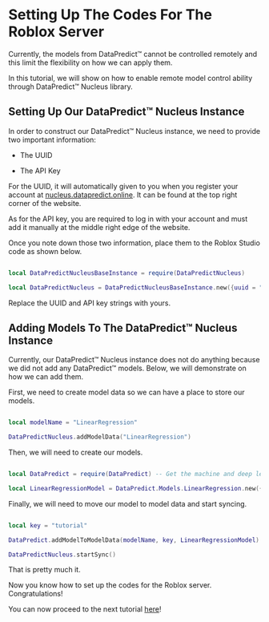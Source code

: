 # Setting Up The Codes For The Roblox Server

Currently, the models from DataPredict™ cannot be controlled remotely and this limit the flexibility on how we can apply them.

In this tutorial, we will show on how to enable remote model control ability through DataPredict™ Nucleus library.

## Setting Up Our DataPredict™ Nucleus Instance

In order to construct our DataPredict™ Nucleus instance, we need to provide two important information:

* The UUID

* The API Key

For the UUID, it will automatically given to you when you register your account at [nucleus.datapredict.online](https://nucleus.datapredict.online). It can be found at the top right corner of the website.

As for the API key, you are required to log in with your account and must add it manually at the middle right edge of the website.

Once you note down those two information, place them to the Roblox Studio code as shown below.

```lua

local DataPredictNucleusBaseInstance = require(DataPredictNucleus)

local DataPredictNucleus = DataPredictNucleusBaseInstance.new({uuid = "12345678-9123-4567-8912-345678912345", apiKey = "example"})

```

Replace the UUID and API key strings with yours.

## Adding Models To The DataPredict™ Nucleus Instance

Currently, our DataPredict™ Nucleus instance does not do anything because we did not add any DataPredict™ models. Below, we will demonstrate on how we can add them.

First, we need to create model data so we can have a place to store our models.

```lua

local modelName = "LinearRegression"

DataPredictNucleus.addModelData("LinearRegression")

```

Then, we will need to create our models.

```lua

local DataPredict = require(DataPredict) -- Get the machine and deep learning library, DataPredict.

local LinearRegressionModel = DataPredict.Models.LinearRegression.new({learningRate = 0.001}) -- Then create our model.

```

Finally, we will need to move our model to model data and start syncing.

```lua

local key = "tutorial"

DataPredict.addModelToModelData(modelName, key, LinearRegressionModel)

DataPredictNucleus.startSync()

```

That is pretty much it.

Now you know how to set up the codes for the Roblox server. Congratulations!

You can now proceed to the next tutorial [here](SettingUpTheCodesForTheRobloxServer.md)!
